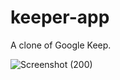 # keeper-app
A clone of Google Keep.

![Screenshot (200)](https://github.com/SoumyaK2/keeper-app/assets/126533828/177835cc-65d6-4008-bc03-97248516db43)

